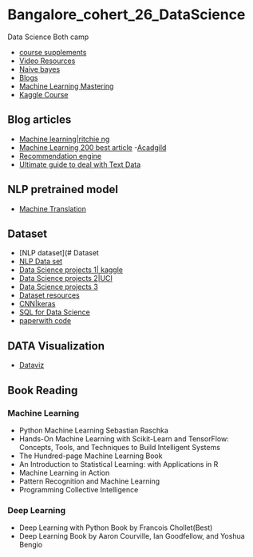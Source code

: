 # Bangalore_cohert_26_DataScience
Data Science Both camp
- [course supplements](https://github.com/thepradip/Data-Science-course-supplement/blob/master/README.md)
- [Video Resources](https://github.com/thepradip/Data-Science-Video-resources)
- [Naive bayes](https://www.youtube.com/watch?v=CPqOCI0ahss&t=10s)
- [Blogs](https://github.com/thepradip/Data-Science-Important-Blog)
- [Machine Learning Mastering](https://machinelearningmastery.com/start-here/)
- [Kaggle Course](https://www.kaggle.com/learn/overview)
## Blog articles
- [Machine learning|ritchie ng](https://www.ritchieng.com/machine-learning-resources/)
- [Machine Learning 200 best article](https://medium.com/machine-learning-in-practice/over-200-of-the-best-machine-learning-nlp-and-python-tutorials-2018-edition-dd8cf53cb7dc)
-[Acadgild](https://acadgild.com/blog/)
- [Recommendation engine](https://www.analyticsvidhya.com/blog/2018/06/comprehensive-guide-recommendation-engine-python/)
- [Ultimate guide to deal with Text Data](https://www.analyticsvidhya.com/blog/2018/02/the-different-methods-deal-text-data-predictive-python/)
## NLP pretrained model
- [Machine Translation](https://paperswithcode.com/task/machine-translation)
## Dataset
- [NLP dataset](# Dataset
- [NLP Data set](https://github.com/niderhoff/nlp-datasets)
- [Data Science projects 1| kaggle](https://www.kaggle.com/datasets)
- [Data Science projects 2|UCI](https://archive.ics.uci.edu/ml/datasets.php)
- [Data Science projects 3](https://www.analyticsvidhya.com/blog/2018/05/24-ultimate-data-science-projects-to-boost-your-knowledge-and-skills/)
 - [Dataset resources](https://www.dataquest.io/blog/free-datasets-for-projects/)
 - [CNN|keras](https://www.kdnuggets.com/2019/07/convolutional-neural-networks-python-tutorial-tensorflow-keras.html)
- [SQL for Data Science](https://www.kdnuggets.com/2019/05/7-steps-mastering-sql-data-science-2019-edition.html)
- [paperwith code](https://paperswithcode.com/)
## DATA Visualization
- [Dataviz](https://datavizproject.com/)
## Book Reading
###  Machine Learning
- Python Machine Learning Sebastian Raschka
- Hands-On Machine Learning with Scikit-Learn and TensorFlow: Concepts, Tools, and Techniques to Build Intelligent Systems
- The Hundred-page Machine Learning Book
- An Introduction to Statistical Learning: with Applications in R 
- Machine Learning in Action
- Pattern Recognition and Machine Learning
- Programming Collective Intelligence
### Deep Learning
- Deep Learning with Python Book by Francois Chollet(Best)
- Deep Learning Book by Aaron Courville, Ian Goodfellow, and Yoshua Bengio


